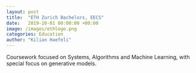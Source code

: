 ```yaml
---
layout: post
title:  "ETH Zurich Bachelors, EECS"
date:   2019-10-01 00:00:00 +00:00
image: /images/ethlogo.png
categories: Education
author: "Kilian Haefeli"
---
```

Coursework focused on Systems, Algorithms and Machine Learning, with special focus on generative models.
